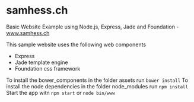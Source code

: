 # samhess.ch
Basic Website Example using Node.js, Express, Jade and Foundation - www.samhess.ch

This sample website uses the following web components
  * Express
  * Jade template engine
  * Foundation css framework

To install the bower_components in the folder assets run ```bower install```
To install the node dependencies in the folder node_modules run ```npm install```
Start the app witn ```npm start``` or ```node bin/www```
